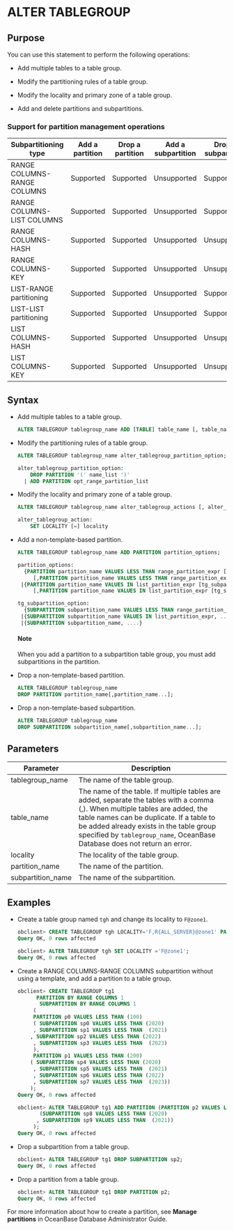 # ALTER TABLEGROUP

## Purpose

You can use this statement to perform the following operations:

* Add multiple tables to a table group.

* Modify the partitioning rules of a table group.

* Modify the locality and primary zone of a table group.

* Add and delete partitions and subpartitions.

### Support for partition management operations

| Subpartitioning type | Add a partition | Drop a partition | Add a subpartition | Drop a subpartition |
|-------------------------------|--------|--------|--------|--------|
| RANGE COLUMNS-RANGE COLUMNS | Supported | Supported | Unsupported | Supported |
| RANGE COLUMNS-LIST COLUMNS | Supported | Supported | Unsupported | Supported |
| RANGE COLUMNS-HASH | Supported | Supported | Unsupported | Unsupported |
| RANGE COLUMNS-KEY | Supported | Supported | Unsupported | Unsupported |
| LIST-RANGE partitioning | Supported | Supported | Unsupported | Supported |
| LIST-LIST partitioning | Supported | Supported | Unsupported | Supported |
| LIST COLUMNS-HASH | Supported | Supported | Unsupported | Unsupported |
| LIST COLUMNS-KEY | Supported | Supported | Unsupported | Unsupported |

## Syntax

* Add multiple tables to a table group.

   ```sql
   ALTER TABLEGROUP tablegroup_name ADD [TABLE] table_name [, table_name...];
   ```

* Modify the partitioning rules of a table group.

   ```sql
   ALTER TABLEGROUP tablegroup_name alter_tablegroup_partition_option;

   alter_tablegroup_partition_option:
       DROP PARTITION '(' name_list ')'
     | ADD PARTITION opt_range_partition_list
   ```

* Modify the locality and primary zone of a table group.

   ```sql
   ALTER TABLEGROUP tablegroup_name alter_tablegroup_actions [, alter_tablegroup_action ...];

   alter_tablegroup_action:
       SET LOCALITY [=] locality
   ```

* Add a non-template-based partition.

   ```sql
   ALTER TABLEGROUP tablegroup_name ADD PARTITION partition_options;

   partition_options:
     {PARTITION partition_name VALUES LESS THAN range_partition_expr [tg_subpartition_option]
        [,PARTITION partition_name VALUES LESS THAN range_partition_expr [tg_subpartition_option]]... }
    |{PARTITION partition_name VALUES IN list_partition_expr [tg_subpartition_option]
        [,PARTITION partition_name VALUES IN list_partition_expr [tg_subpartition_option]]...}

   tg_subpartition_option:
     {SUBPARTITION subpartition_name VALUES LESS THAN range_partition_expr, ...}
    |{SUBPARTITION subpartition_name VALUES IN list_partition_expr, ....}
    |{SUBPARTITION subpartition_name, ....}
   ```

  <main id="notice" type='explain'>
    <h4>Note</h4>
    <p>When you add a partition to a subpartition table group, you must add subpartitions in the partition. </p>
  </main>

* Drop a non-template-based partition.

   ```sql
   ALTER TABLEGROUP tablegroup_name
   DROP PARTITION partition_name[,partition_name...];
   ```

* Drop a non-template-based subpartition.

   ```sql
   ALTER TABLEGROUP tablegroup_name
   DROP SUBPARTITION subpartition_name[,subpartition_name...];
   ```

## Parameters

| **Parameter** | **Description** |
|-------------------|---------------------------------------------------------------------------------------------------------------------|
| tablegroup_name | The name of the table group.  |
| table_name | The name of the table. If multiple tables are added, separate the tables with a comma (,).  When multiple tables are added, the table names can be duplicate. If a table to be added already exists in the table group specified by `tablegroup_name`, OceanBase Database does not return an error.  |
| locality | The locality of the table group.  |
| partition_name | The name of the partition.  |
| subpartition_name | The name of the subpartition.  |

## Examples

* Create a table group named `tgh` and change its locality to `F@zone1`.

   ```sql
   obclient> CREATE TABLEGROUP tgh LOCALITY='F,R{ALL_SERVER}@zone1' PARTITION BY HASH PARTITIONS 10;
   Query OK, 0 rows affected

   obclient> ALTER TABLEGROUP tgh SET LOCALITY ='F@zone1';
   Query OK, 0 rows affected
   ```

* Create a RANGE COLUMNS-RANGE COLUMNS subpartition without using a template, and add a partition to a table group.

   ```sql
   obclient> CREATE TABLEGROUP tg1
         PARTITION BY RANGE COLUMNS 1
          SUBPARTITION BY RANGE COLUMNS 1
        (
        PARTITION p0 VALUES LESS THAN (100)
        ( SUBPARTITION sp0 VALUES LESS THAN (2020)
        , SUBPARTITION sp1 VALUES LESS THAN  (2021)
       , SUBPARTITION sp2 VALUES LESS THAN (2022)
        , SUBPARTITION sp3 VALUES LESS THAN  (2023)
        ),
        PARTITION p1 VALUES LESS THAN (200)
       ( SUBPARTITION sp4 VALUES LESS THAN (2020)
        , SUBPARTITION sp5 VALUES LESS THAN  (2021)
        , SUBPARTITION sp6 VALUES LESS THAN (2022)
        , SUBPARTITION sp7 VALUES LESS THAN  (2023))
       );
   Query OK, 0 rows affected

   obclient> ALTER TABLEGROUP tg1 ADD PARTITION (PARTITION p2 VALUES LESS THAN (300)
          (SUBPARTITION sp8 VALUES LESS THAN (2020)
         , SUBPARTITION sp9 VALUES LESS THAN  (2021))
        );
   Query OK, 0 rows affected
   ```

* Drop a subpartition from a table group.

   ```sql
   obclient> ALTER TABLEGROUP tg1 DROP SUBPARTITION sp2;
   Query OK, 0 rows affected
   ```

* Drop a partition from a table group.

   ```sql
   obclient> ALTER TABLEGROUP tg1 DROP PARTITION p2;
   Query OK, 0 rows affected
   ```

For more information about how to create a partition, see **Manage partitions** in OceanBase Database Administrator Guide.
